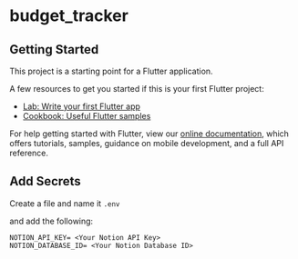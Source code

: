 # budget_tracker

## Getting Started

This project is a starting point for a Flutter application.

A few resources to get you started if this is your first Flutter project:

- [Lab: Write your first Flutter app](https://flutter.dev/docs/get-started/codelab)
- [Cookbook: Useful Flutter samples](https://flutter.dev/docs/cookbook)

For help getting started with Flutter, view our
[online documentation](https://flutter.dev/docs), which offers tutorials,
samples, guidance on mobile development, and a full API reference.


## Add Secrets

Create a file and name it `.env`

and add the following:

```
NOTION_API_KEY= <Your Notion API Key>
NOTION_DATABASE_ID= <Your Notion Database ID>
```